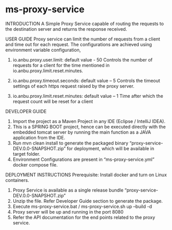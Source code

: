 # ms-proxy-service

INTRODUCTION
A Simple Proxy Service capable of routing the requests to the destination server and returns the response received.

USER GUIDE
Proxy service can limit the number of requests from a client and time out for each request. The configurations are achieved using environment variable configuration,
1.	io.anbu.proxy.user.limit: default value - 50
Controls the number of requests for a client for the time mentioned in io.anbu.proxy.limit.reset.minutes.

2.	io.anbu.proxy.timeout.seconds: default value – 5
Controls the timeout settings of each https request raised by the proxy server. 

3.	io.anbu.proxy.limit.reset.minutes: default value – 1
Time after which the request count will be reset for a client 

DEVELOPER GUIDE
1.	Import the project as a Maven Project in any IDE (Eclipse / IntelliJ IDEA). 
2.	This is a SPRING BOOT project, hence can be executed directly with the embedded tomcat server by running the main function as a JAVA application from the IDE.
3.	Run mvn clean install to generate the packaged binary “proxy-service-DEV.0.0-SNAPSHOT.zip” for deployment, which will be available in target folder.
4.	Environment Configurations are present in “ms-proxy-service.yml” docker compose file.

DEPLOYMENT INSTRUCTIONS
Prerequisite: Install docker and turn on Linux containers.
1.	Proxy Service is available as a single release bundle “proxy-service-DEV.0.0-SNAPSHOT.zip”
2.	Unzip the file. Refer Developer Guide section to generate the package.
3.	Execute ms-proxy-service.bat / ms-proxy-service.sh up –build -d
4.	Proxy server will be up and running in the port 8080
5.	Refer the API documentation for the end points related to the proxy service.
